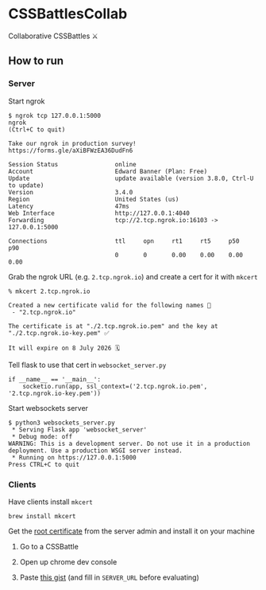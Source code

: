# CSSBattlesCollab

Collaborative CSSBattles ⚔️

## How to run

### Server

Start ngrok

```
$ ngrok tcp 127.0.0.1:5000
ngrok                                                                                                          (Ctrl+C to quit)
                                                                                                                               
Take our ngrok in production survey! https://forms.gle/aXiBFWzEA36DudFn6                                                       
                                                                                                                               
Session Status                online                                                                                           
Account                       Edward Banner (Plan: Free)                                                                       
Update                        update available (version 3.8.0, Ctrl-U to update)                                               
Version                       3.4.0                                                                                            
Region                        United States (us)                                                                               
Latency                       47ms                                                                                             
Web Interface                 http://127.0.0.1:4040                                                                            
Forwarding                    tcp://2.tcp.ngrok.io:16103 -> 127.0.0.1:5000                                                     
                                                                                                                               
Connections                   ttl     opn     rt1     rt5     p50     p90                                                      
                              0       0       0.00    0.00    0.00    0.00   
```

Grab the ngrok URL (e.g. `2.tcp.ngrok.io`) and create a cert for it with `mkcert`

```
% mkcert 2.tcp.ngrok.io

Created a new certificate valid for the following names 📜
 - "2.tcp.ngrok.io"

The certificate is at "./2.tcp.ngrok.io.pem" and the key at "./2.tcp.ngrok.io-key.pem" ✅

It will expire on 8 July 2026 🗓
```

Tell flask to use that cert in `websocket_server.py`

```
if __name__ == '__main__':
    socketio.run(app, ssl_context=('2.tcp.ngrok.io.pem', '2.tcp.ngrok.io-key.pem'))
```

Start websockets server

```
$ python3 websockets_server.py
 * Serving Flask app 'websocket_server'
 * Debug mode: off
WARNING: This is a development server. Do not use it in a production deployment. Use a production WSGI server instead.
 * Running on https://127.0.0.1:5000
Press CTRL+C to quit
```

### Clients

Have clients install `mkcert`

```
brew install mkcert
```

Get the [root certificate](https://github.com/FiloSottile/mkcert?tab=readme-ov-file#installing-the-ca-on-other-systems) from the server admin and install it on your machine

1. Go to a CSSBattle 

2. Open up chrome dev console

3. Paste [this gist](https://gist.github.com/ebanner/0c0cc33c412a342a922e34b10056d5a2) (and fill in `SERVER_URL` before evaluating)
